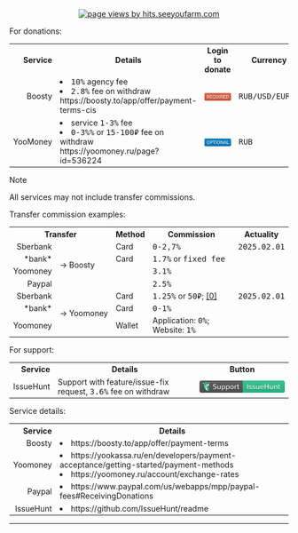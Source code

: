 <!-- -->
<p align="center">
  <a href="https://github.com/gjbae1212/hit-counter">
    <img src="https://hits.seeyoufarm.com/api/count/incr/badge.svg?url=https%3A%2F%2Fgithub.com%2Fandry81%2Fdonate&count_bg=%2379C83D&title_bg=%23555555&icon=&icon_color=%23E7E7E7&title=hits&edge_flat=false" valign="middle" alt="page views by hits.seeyoufarm.com" /></a>
</p>
<!-- -->

For donations:

<table>
  <tr>
    <th align="right">
      Service
    </th>
    <th>
      Details
    </th>
    <th>
      Login to donate
    </th>
    <th>
      Currency
    </th>
    <th>
      Button
    </th>
  </tr>
  <tr>
    <td align="right">
      Boosty
    </td>
    <td>
      <list>
        <li><tt>10%</tt> agency fee</li>
        <li><tt>2.8%</tt> fee on withdraw</li>
      </list>
      https://boosty.to/app/offer/payment-terms-cis
    </td>
    <td align="center">
      <a href="#"><img src="https://github.com/andry81-cache/gh-content-static-cache/raw/master/common/badges/static/REQUIRED.svg" valign="middle" alt="REQUIRED" /></a>
    </td>
    <td>
      <tt>RUB/USD/EUR/*</tt>
    </td>
    <td align="center">
      <a href="https://boosty.to/andry81/donate"><img src="https://github.com/andry81-cache/gh-content-static-cache/raw/master/common/badges/donate/boosty-donate.svg" valign="middle" alt="boosty donate" /></a>
    </td>
  </tr>
  <tr>
    <td align="right">
      YooMoney
    </td>
    <td>
      <list>
        <li>service <tt>1-3%</tt> fee</li>
        <li><tt>0-3%%</tt> or <tt>15-100&#x20bd;</tt> fee on withdraw</li>
      </list>
      https://yoomoney.ru/page?id=536224
    </td>
    <td align="center">
      <a href="#"><img src="https://github.com/andry81-cache/gh-content-static-cache/raw/master/common/badges/static/OPTIONAL.svg" valign="middle" alt="OPTIONAL" /></a>
    </td>
    <td>
      <tt>RUB</tt>
    </td>
    <td align="center">
      <a href="https://yoomoney.ru/to/4100117744283123"><img src="https://github.com/andry81-cache/gh-content-static-cache/raw/master/common/badges/donate/yoomoney-donate.svg" valign="middle" alt="yoomoney donate" /></a>
    </td>
  </tr>
</table>

> [!NOTE]
> All services may not include transfer commissions.

Transfer commission examples:

<table>
  <tr>
    <th colspan="2">
      Transfer
    </th>
    <th>
      Method
    </th>
    <th>
      Commission
    </th>
    <th>
      Actuality
    </th>
  </tr>
  <tr>
    <td align="right">
      Sberbank
    </td>
    <td rowspan="4">
      &#x2192;&nbsp;Boosty
    </td>
    <td>
      Card
    </td>
    <td>
      <tt>0-2,7%</tt>
    </td>
    <td>
      <tt>2025.02.01</tt>
    </td>
  </tr>
  <tr>
    <td align="right">
      *bank*
    </td>
    <td>
      Card
    </td>
    <td>
      <tt>1.7%</tt> or <tt>fixed fee</tt>
    </td>
    <td>
    </td>
  </tr>
  <tr>
    <td align="right">
      Yoomoney
    </td>
    <td>
    </td>
    <td>
      <tt>3.1%</tt>
    </td>
    <td>
    </td>
  </tr>
  <tr>
    <td align="right">
      Paypal
    </td>
    <td>
    </td>
    <td>
      <tt>2.5%</tt>
    </td>
    <td>
    </td>
  </tr>
  <tr>
    <td align="right">
      Sberbank
    </td>
    <td rowspan="3">
      &#x2192;&nbsp;Yoomoney
    </td>
    <td>
      Card
    </td>
    <td>
      <tt>1.25%</tt> or <tt>50&#x20bd;</tt>; <a href="https://www.banki.ru/services/responses/bank/response/11859118/">[0]</a>
    </td>
    <td>
      <tt>2025.02.01</tt>
    </td>
  </tr>
  <tr>
    <td align="right">
      *bank*
    </td>
    <td>
      Card
    </td>
    <td>
      <tt>0-1%</tt>
    </td>
    <td>
    </td>
  </tr>
  <tr>
    <td align="right">
      Yoomoney
    </td>
    <td>
      Wallet
    </td>
    <td>
      Application: <tt>0%</tt>; Website: <tt>1%</tt>
    </td>
    <td>
    </td>
  </tr>
</table>

<!-- -- >
<table>
  <tr>
    <td align="right">
      YooMoney
    </td>
    <td>
      quickpay form, commission <tt>1%-3%</tt>
    </td>
    <td>
      <tt>RUB</tt>
    </td>
    <td align="center">
      <a href="https://yoomoney.ru/quickpay/shop-widget?writer=buyer&targets=Donation%20to%20andry81&targets-hint=Donate%20to%20andry81&button-text=14&quickpay=shop&account=4100117744283123"><img src="https://github.com/andry81-cache/gh-content-static-cache/raw/master/common/badges/donate/yoomoney-donate.svg" valign="middle" alt="yoomoney donate" /></a>
    </td>
  </tr>
  <tr>
    <td align="right">
      Github
    </td>
    <td>
    </td>
    <td>
    </td>
    <td align="center">
      <a href="https://github.com/sponsors/andry81"><img src="https://github.com/andry81-cache/gh-content-static-cache/raw/master/common/badges/donate/github-sponsor.svg" valign="middle" alt="github sponsor" /></a>
    </td>
  </tr>
  <tr>
    <td align="right">
      Paypal
    </td>
    <td>
      Generic form
    </td>
    <td>
    </td>
    <td align="center">
      <a href="https://www.paypal.com/cgi-bin/webscr?item_name=Donation+to+andry81&cmd=_donations&business=andry%40inbox.ru"><img src="https://github.com/andry81-cache/gh-content-static-cache/raw/master/common/badges/donate/paypal-donate.svg" valign="middle" alt="paypal donate" /></a>
    </td>
  </tr>
  <tr>
    <td align="right">
      Paypal
    </td>
    <td>
    </td>
    <td>
      <tt>RUB</tt>
    </td>
    <td align="center">
      <a href="https://www.paypal.com/cgi-bin/webscr?item_name=Donation+to+andry81&cmd=_donations&currency_code=RUB&business=andry%40inbox.ru"><img src="https://github.com/andry81-cache/gh-content-static-cache/raw/master/common/badges/donate/paypal-donate.svg" valign="middle" alt="paypal donate" /></a>
    </td>
  </tr>
  <tr>
    <td align="right">
      Paypal
    </td>
    <td>
    </td>
    <td>
      <tt>USD</tt>
    </td>
    <td align="center">
      <a href="https://www.paypal.com/cgi-bin/webscr?item_name=Donation+to+andry81&cmd=_donations&currency_code=USD&business=andry%40inbox.ru"><img src="https://github.com/andry81-cache/gh-content-static-cache/raw/master/common/badges/donate/paypal-donate.svg" valign="middle" alt="paypal donate" /></a>
    </td>
  </tr>
  <tr>
    <td align="right">
      Paypal
    </td>
    <td>
    </td>
    <td>
      <tt>EUR</tt>
    </td>
    <td align="center">
      <a href="https://www.paypal.com/cgi-bin/webscr?item_name=Donation+to+andry81&cmd=_donations&currency_code=EUR&business=andry%40inbox.ru"><img src="https://github.com/andry81-cache/gh-content-static-cache/raw/master/common/badges/donate/paypal-donate.svg" valign="middle" alt="paypal donate" /></a>
    </td>
  </tr>
</table>
<!-- -->

For support:

<table>
  <tr>
    <th align="right">
      Service
    </th>
    <th>
      Details
    </th>
    <th>
      Button
    </th>
  </tr>
  <tr>
    <td align="right">
      IssueHunt
    </td>
    <td>
      Support with feature/issue-fix request, <tt>3.6%</tt> fee on withdraw
    </td>
    <td align="center">
      <a href="https://oss.issuehunt.io/u/andry81"><img src="https://github.com/andry81-cache/gh-content-static-cache/raw/master/common/badges/support/issuehunt-support.svg" valign="middle" alt="issuehunt support" /></a>
    </td>
  </tr>
</table>

Service details:

<table>
  <tr>
    <th align="right">
      Service
    </th>
    <th>
      Details
    </th>
  </tr>
  <tr>
    <td align="right">
      Boosty
    </td>
    <td>
      <list>
        <li>https://boosty.to/app/offer/payment-terms</li>
      </list>
    </td>
  </tr>
  <tr>
    <td align="right">
      Yoomoney
    </td>
    <td>
      <list>
        <li>https://yookassa.ru/en/developers/payment-acceptance/getting-started/payment-methods</li>
        <li>https://yoomoney.ru/account/exchange-rates</li>
      </list>
    </td>
  </tr>
  <tr>
    <td align="right">
      Paypal
    </td>
    <td>
      <list>
        <li>https://www.paypal.com/us/webapps/mpp/paypal-fees#ReceivingDonations</li>
      </list>
    </td>
  </tr>
  <tr>
    <td align="right">
      IssueHunt
    </td>
    <td>
      <list>
        <li>https://github.com/IssueHunt/readme</li>
      </list>
    </td>
  </tr>
</table>

---
